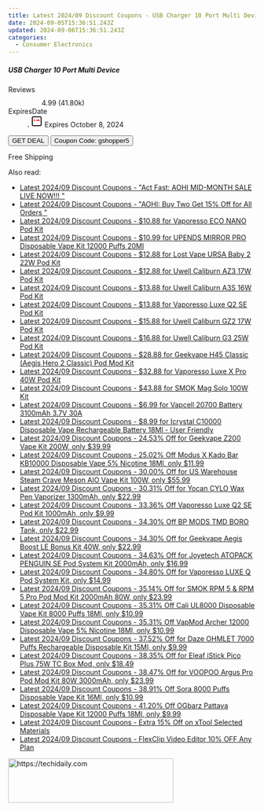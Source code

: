 ```yaml
---
title: Latest 2024/09 Discount Coupons - USB Charger 10 Port Multi Device
date: 2024-09-05T15:36:51.243Z
updated: 2024-09-06T15:36:51.243Z
categories:
  - Consumer Electronics
---
```



<div class="max-w-4xl mx-auto grid grid-cols-1 lg:max-w-5xl lg:gap-x-20 lg:grid-cols-2">
  <div class="relative p-3 col-start-1 row-start-1 flex flex-col-reverse rounded-lg bg-gradient-to-t from-black/75 via-black/0 sm:bg-none sm:row-start-2 sm:p-0 lg:row-start-1">
    <h5 class="mt-1 text-lg font-semibold text-white sm:text-slate-900 md:text-2xl dark:sm:text-white">USB Charger 10 Port Multi Device</h5>
  </div>
  
  <div class="col-start-1 col-end-3 row-start-1 grid gap-4 sm:mb-6 sm:grid-cols-4 lg:col-start-2 lg:row-span-6 lg:row-end-6 lg:mb-0 lg:gap-6">
    
  </div>
  <dl class="row-start-2 mt-4 flex items-center text-xs font-medium sm:row-start-3 sm:mt-1 md:mt-2.5 lg:row-start-2">
    <dt class="sr-only">Reviews</dt>
    <dd class="flex items-center text-indigo-600 dark:text-indigo-400">
      <svg width="24" height="24" fill="none" aria-hidden="true" class="mr-1 stroke-current dark:stroke-indigo-500">
        <path d="m12 5 2 5h5l-4 4 2.103 5L12 16l-5.103 3L9 14l-4-4h5l2-5Z" stroke-width="2" stroke-linecap="round" stroke-linejoin="round" />
      </svg>
      <span>4.99 <span class="font-normal text-slate-400">(41.80k)</span></span>
    </dd>
    <dt class="sr-only">ExpiresDate</dt>
    <dd class="flex items-center">
      <svg width="2" height="2" aria-hidden="true" fill="currentColor" class="mx-3 text-slate-300">
        <circle cx="1" cy="1" r="1" />
      </svg>
      <svg width="24" height="24" viewBox="0 0 24 24" fill="none" stroke="currentColor" stroke-width="2">
        <rect x="3" y="3" width="18" height="18" rx="2" fill="#fff" />
        <path d="M6 10L18 10" stroke="red" stroke-width="2" fill="none" />
        <path d="M10 6L10 18" stroke="#fff" stroke-width="2" fill="none" />
      </svg>
      Expires October 8, 2024    </dd>
  </dl>
  <div class="col-start-1 row-start-3 mt-4 self-center sm:col-start-2 sm:row-span-2 sm:row-start-2 sm:mt-0 lg:col-start-1 lg:row-start-3 lg:row-end-4 lg:mt-6">
    <button type="button" onClick="javascript:window.open(decodeURIComponent('https%3A%2F%2Fwww.shareasale.com%2Fu.cfm%3Fd%3D1118200%26m%3D97331%26u%3D4338022'), '_blank');void(0);" class="rounded-lg bg-red-600 px-3 py-2 text-sm font-medium leading-6 text-white">GET DEAL</button>
    <button type="button" onClick="javascript:window.open(decodeURIComponent('https%3A%2F%2Fwww.shareasale.com%2Fu.cfm%3Fd%3D1118200%26m%3D97331%26u%3D4338022'), '_blank');void(0);" class="border-dashed border-2 border-indigo-600 bg-green-100 text-sm leading-6 font-medium py-2 px-3 rounded-lg">Coupon Code: gshopper5</button>
  </div>
  <p class="col-start-1 mt-4 text-sm leading-6 sm:col-span-2 lg:col-span-1 lg:row-start-4 lg:mt-6 dark:text-slate-400">
    Free Shipping 
  </p>
</div>
<span class="atpl-alsoreadstyle">Also read:</span>
<div><ul>
<li><a href="https://coupons.techidaily.com/coupon-1089764-share-127380-sale/"><u>Latest 2024/09 Discount Coupons - "Act Fast: AOHI MID-MONTH SALE LIVE NOW!!! "</u></a></li>
<li><a href="https://coupons.techidaily.com/coupon-1089766-share-127380-sale/"><u>Latest 2024/09 Discount Coupons - "AOHI: Buy Two Get 15% Off for All Orders "</u></a></li>
<li><a href="https://coupons.techidaily.com/coupon-1088926-share-59344-sale/"><u>Latest 2024/09 Discount Coupons - $10.88 for Vaporesso ECO NANO Pod Kit</u></a></li>
<li><a href="https://coupons.techidaily.com/coupon-1081518-share-90958-sale/"><u>Latest 2024/09 Discount Coupons - $10.99 for UPENDS MIRROR PRO Disposable Vape Kit 12000 Puffs 20Ml</u></a></li>
<li><a href="https://coupons.techidaily.com/coupon-1088925-share-59344-sale/"><u>Latest 2024/09 Discount Coupons - $12.88 for Lost Vape URSA Baby 2 22W Pod Kit</u></a></li>
<li><a href="https://coupons.techidaily.com/coupon-1088927-share-59344-sale/"><u>Latest 2024/09 Discount Coupons - $12.88 for Uwell Caliburn AZ3 17W Pod Kit</u></a></li>
<li><a href="https://coupons.techidaily.com/coupon-1088931-share-59344-sale/"><u>Latest 2024/09 Discount Coupons - $13.88 for Uwell Caliburn A3S 16W Pod Kit</u></a></li>
<li><a href="https://coupons.techidaily.com/coupon-1088919-share-59344-sale/"><u>Latest 2024/09 Discount Coupons - $13.88 for Vaporesso Luxe Q2 SE Pod Kit</u></a></li>
<li><a href="https://coupons.techidaily.com/coupon-1088928-share-59344-sale/"><u>Latest 2024/09 Discount Coupons - $15.88 for Uwell Caliburn GZ2 17W Pod Kit</u></a></li>
<li><a href="https://coupons.techidaily.com/coupon-1088923-share-59344-sale/"><u>Latest 2024/09 Discount Coupons - $16.88 for Uwell Caliburn G3 25W Pod Kit</u></a></li>
<li><a href="https://coupons.techidaily.com/coupon-1088930-share-59344-sale/"><u>Latest 2024/09 Discount Coupons - $28.88 for Geekvape H45 Classic (Aegis Hero 2 Classic) Pod Mod Kit</u></a></li>
<li><a href="https://coupons.techidaily.com/coupon-1088922-share-59344-sale/"><u>Latest 2024/09 Discount Coupons - $32.88 for Vaporesso Luxe X Pro 40W Pod Kit</u></a></li>
<li><a href="https://coupons.techidaily.com/coupon-1088932-share-59344-sale/"><u>Latest 2024/09 Discount Coupons - $43.88 for SMOK Mag Solo 100W Kit</u></a></li>
<li><a href="https://coupons.techidaily.com/coupon-1090557-share-90958-sale/"><u>Latest 2024/09 Discount Coupons - $6.99 for Vapcell 20700 Battery 3100mAh 3.7V 30A</u></a></li>
<li><a href="https://coupons.techidaily.com/coupon-1089895-share-90958-sale/"><u>Latest 2024/09 Discount Coupons - $8.99 for Icrystal C10000 Disposable Vape Rechargeable Battery 18Ml - User Friendly</u></a></li>
<li><a href="https://coupons.techidaily.com/coupon-1001005-share-90958-sale/"><u>Latest 2024/09 Discount Coupons - 24.53% Off for Geekvape Z200 Vape Kit 200W, only $39.99</u></a></li>
<li><a href="https://coupons.techidaily.com/coupon-1078353-share-90958-sale/"><u>Latest 2024/09 Discount Coupons - 25.02% Off Modus X Kado Bar KB10000 Disposable Vape 5% Nicotine 18Ml, only $11.99</u></a></li>
<li><a href="https://coupons.techidaily.com/coupon-988534-share-90958-sale/"><u>Latest 2024/09 Discount Coupons - 30.00% Off for US Warehouse Steam Crave Meson AIO Vape Kit 100W, only $55.99</u></a></li>
<li><a href="https://coupons.techidaily.com/coupon-1089817-share-90958-sale/"><u>Latest 2024/09 Discount Coupons - 30.31% Off for Yocan CYLO Wax Pen Vaporizer 1300mAh, only $22.99</u></a></li>
<li><a href="https://coupons.techidaily.com/coupon-1054855-share-90958-sale/"><u>Latest 2024/09 Discount Coupons - 33.36% Off Vaporesso Luxe Q2 SE Pod Kit 1000mAh, only $9.99</u></a></li>
<li><a href="https://coupons.techidaily.com/coupon-1060430-share-90958-sale/"><u>Latest 2024/09 Discount Coupons - 34.30% Off BP MODS TMD BORO Tank, only $22.99</u></a></li>
<li><a href="https://coupons.techidaily.com/coupon-750895-share-90958-sale/"><u>Latest 2024/09 Discount Coupons - 34.30% Off for Geekvape Aegis Boost LE Bonus Kit 40W, only $22.99</u></a></li>
<li><a href="https://coupons.techidaily.com/coupon-672351-share-90958-sale/"><u>Latest 2024/09 Discount Coupons - 34.63% Off for Joyetech ATOPACK PENGUIN SE Pod System Kit 2000mAh, only $16.99</u></a></li>
<li><a href="https://coupons.techidaily.com/coupon-776002-share-90958-sale/"><u>Latest 2024/09 Discount Coupons - 34.80% Off for Vaporesso LUXE Q Pod System Kit, only $14.99</u></a></li>
<li><a href="https://coupons.techidaily.com/coupon-888883-share-90958-sale/"><u>Latest 2024/09 Discount Coupons - 35.14% Off for SMOK RPM 5 & RPM 5 Pro Pod Mod Kit 2000mAh 80W, only $23.99</u></a></li>
<li><a href="https://coupons.techidaily.com/coupon-1058462-share-90958-sale/"><u>Latest 2024/09 Discount Coupons - 35.31% Off Cali UL8000 Disposable Vape Kit 8000 Puffs 18Ml, only $10.99</u></a></li>
<li><a href="https://coupons.techidaily.com/coupon-1090525-share-90958-sale/"><u>Latest 2024/09 Discount Coupons - 35.31% Off VapMod Archer 12000 Disposable Vape 5% Nicotine 18Ml, only $10.99</u></a></li>
<li><a href="https://coupons.techidaily.com/coupon-949660-share-90958-sale/"><u>Latest 2024/09 Discount Coupons - 37.52% Off for Daze OHMLET 7000 Puffs Rechargeable Disposable Kit 15Ml, only $9.99</u></a></li>
<li><a href="https://coupons.techidaily.com/coupon-797832-share-90958-sale/"><u>Latest 2024/09 Discount Coupons - 38.35% Off for Eleaf iStick Pico Plus 75W TC Box Mod, only $18.49</u></a></li>
<li><a href="https://coupons.techidaily.com/coupon-724789-share-90958-sale/"><u>Latest 2024/09 Discount Coupons - 38.47% Off for VOOPOO Argus Pro Pod Mod Kit 80W 3000mAh, only $23.99</u></a></li>
<li><a href="https://coupons.techidaily.com/coupon-1030551-share-90958-sale/"><u>Latest 2024/09 Discount Coupons - 38.91% Off Sora 8000 Puffs Disposable Vape Kit 16Ml, only $10.99</u></a></li>
<li><a href="https://coupons.techidaily.com/coupon-1049652-share-90958-sale/"><u>Latest 2024/09 Discount Coupons - 41.20% Off OGbarz Pattaya Disposable Vape Kit 12000 Puffs 18Ml, only $9.99</u></a></li>
<li><a href="https://coupons.techidaily.com/coupon-1089468-share-106131-sale/"><u>Latest 2024/09 Discount Coupons - Extra 15% Off on xTool Selected Materials</u></a></li>
<li><a href="https://coupons.techidaily.com/coupon-874882-share-79751-sale/"><u>Latest 2024/09 Discount Coupons - FlexClip Video Editor 10% OFF Any Plan</u></a></li>
</ul></div>

<ins class="adsbygoogle"
      style="display:block"
      data-ad-client="ca-pub-7571918770474297"
      data-ad-slot="8358498916"
      data-ad-format="auto"
      data-full-width-responsive="true"></ins>
<!-- affiliate ads begin -->
<a href="https://aligracehair.sjv.io/c/5597632/2115934/19272" target="_top" id="2115934">
  <img src="//a.impactradius-go.com/display-ad/19272-2115934" border="0" alt="https://techidaily.com" width="336" height="90"/>
</a>
<img height="0" width="0" src="https://aligracehair.sjv.io/i/5597632/2115934/19272" style="position:absolute;visibility:hidden;" border="0" />
<!-- affiliate ads end -->